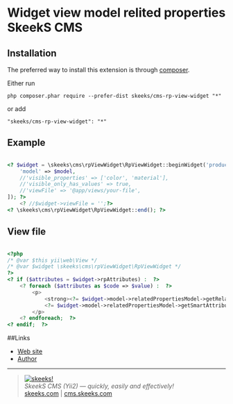 Widget view model relited properties SkeekS CMS
===================================

Installation
------------

The preferred way to install this extension is through [composer](http://getcomposer.org/download/).

Either run

```
php composer.phar require --prefer-dist skeeks/cms-rp-view-widget "*"
```

or add

```
"skeeks/cms-rp-view-widget": "*"
```

Example
----------

```php

<? $widget = \skeeks\cms\rpViewWidget\RpViewWidget::beginWidget('product-properties', [
    'model' => $model,
    //'visible_properties' => ['color', 'material'],
    //'visible_only_has_values' => true,
    //'viewFile' => '@app/views/your-file',
]); ?>
    <? //$widget->viewFile = '';?>
<? \skeeks\cms\rpViewWidget\RpViewWidget::end(); ?>

```

View file
----------
```php

<?php
/* @var $this yii\web\View */
/* @var $widget \skeeks\cms\rpViewWidget\RpViewWidget */
?>
<? if ($attributes = $widget->rpAttributes) :  ?>
    <? foreach ($attributes as $code => $value) :  ?>
        <p>
            <strong><?= $widget->model->relatedPropertiesModel->getRelatedProperty($code)->name; ?>:</strong>
            <?= $widget->model->relatedPropertiesModel->getSmartAttribute($code); ?>
        </p>
    <? endforeach;  ?>
<? endif;  ?>

```

##Links
* [Web site](http://cms.skeeks.com)
* [Author](http://skeeks.com)

___

> [![skeeks!](https://gravatar.com/userimage/74431132/13d04d83218593564422770b616e5622.jpg)](http://skeeks.com)  
<i>SkeekS CMS (Yii2) — quickly, easily and effectively!</i>  
[skeeks.com](http://skeeks.com) | [cms.skeeks.com](http://cms.skeeks.com)



